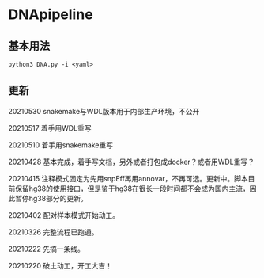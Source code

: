 # DNApipeline



## 基本用法

```
python3 DNA.py -i <yaml>
```


## 更新
20210530 snakemake与WDL版本用于内部生产环境，不公开

20210517 着手用WDL重写

20210510 着手用snakemake重写

20210428 基本完成，着手写文档，另外或者打包成docker？或者用WDL重写？

20210415 注释模式固定为先用snpEff再用annovar，不再可选。更新中。脚本目前保留hg38的使用接口，但是鉴于hg38在很长一段时间都不会成为国内主流，因此暂停hg38部分的更新。

20210402 配对样本模式开始动工。

20210326 完整流程已跑通。

20210222 先搞一条线。

20210220 破土动工，开工大吉！

